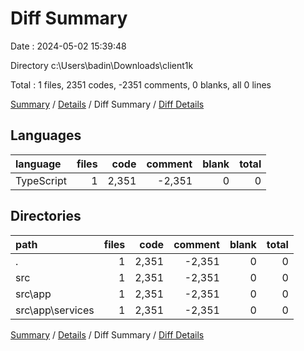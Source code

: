 # Diff Summary

Date : 2024-05-02 15:39:48

Directory c:\\Users\\badin\\Downloads\\client1k

Total : 1 files,  2351 codes, -2351 comments, 0 blanks, all 0 lines

[Summary](results.md) / [Details](details.md) / Diff Summary / [Diff Details](diff-details.md)

## Languages
| language | files | code | comment | blank | total |
| :--- | ---: | ---: | ---: | ---: | ---: |
| TypeScript | 1 | 2,351 | -2,351 | 0 | 0 |

## Directories
| path | files | code | comment | blank | total |
| :--- | ---: | ---: | ---: | ---: | ---: |
| . | 1 | 2,351 | -2,351 | 0 | 0 |
| src | 1 | 2,351 | -2,351 | 0 | 0 |
| src\\app | 1 | 2,351 | -2,351 | 0 | 0 |
| src\\app\\services | 1 | 2,351 | -2,351 | 0 | 0 |

[Summary](results.md) / [Details](details.md) / Diff Summary / [Diff Details](diff-details.md)